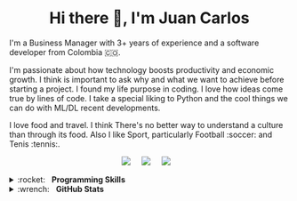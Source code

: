 <h1 align='center'> Hi there 👋, I'm Juan Carlos </h1>

<p>
  I'm a Business Manager with 3+ years of experience and a software developer from Colombia 🇨🇴.
</p>
<p>
  I'm passionate about how technology boosts productivity and economic growth. 
  I think is important to ask why and what we want to achieve before starting a project.
  I found my life purpose in coding. I love how ideas come true by lines of code. I take a special liking to Python and the cool things we can do with ML/DL recent developments.    
</p>
<p>
  I love food and travel. I think There's no better way to understand a culture than through its food. Also I like Sport, particularly Football :soccer: and Tenis :tennis:.
</p>

<p align='center'>
  <a href="https://twitter.com/jucortesa"><img src="https://img.shields.io/badge/twitter-%231DA1F2.svg?&style=for-the-badge&logo=twitter&logoColor=white" /></a>&nbsp;&nbsp;&nbsp;&nbsp;
  <a href="https://www.linkedin.com/in/juan-carlos-cortes-aguas/"><img src="https://img.shields.io/badge/linkedin-%230077B5.svg?&style=for-the-badge&logo=linkedin&logoColor=white" /></a>&nbsp;&nbsp;&nbsp;&nbsp;
  <a href="https://medium.com/@juan1015"><img src="https://img.shields.io/badge/medium-%2312100E.svg?&style=for-the-badge&logo=medium&logoColor=white" /></a>&nbsp;&nbsp;&nbsp;
</p>

<details>
<summary>:rocket:&nbsp;&nbsp;&nbsp;<b>Programming Skills</b></summary>

<h5>Programming Languages</h5>
<p>
  <img alt="Python" src="https://img.shields.io/badge/python%20-%2314354C.svg?&style=for-the-badge&logo=python&logoColor=white"/>
  <img alt="Dart" src="https://img.shields.io/badge/dart-%230175C2.svg?&style=for-the-badge&logo=dart&logoColor=white"/>
  <img alt="JavaScript" src="https://img.shields.io/badge/javascript%20-%23323330.svg?&style=for-the-badge&logo=javascript&logoColor=%23F7DF1E"/>
  <img alt="jQuery" src="https://img.shields.io/badge/jquery%20-%230769AD.svg?&style=for-the-badge&logo=jquery&logoColor=white"/>
  <img alt="HTML5" src="https://img.shields.io/badge/html5%20-%23E34F26.svg?&style=for-the-badge&logo=html5&logoColor=white"/>
  <img alt="CSS3" src="https://img.shields.io/badge/css3%20-%231572B6.svg?&style=for-the-badge&logo=css3&logoColor=white"/>
  <img alt="C" src="https://img.shields.io/badge/c%20-%2300599C.svg?&style=for-the-badge&logo=c&logoColor=white"/>
</p>
<h5>Frameworks</h5>
<p>
  <img alt="Django" src="https://img.shields.io/badge/django%20-%23092E20.svg?&style=for-the-badge&logo=django&logoColor=white"/>
  <img alt="Flask" src="https://img.shields.io/badge/flask%20-%23000.svg?&style=for-the-badge&logo=flask&logoColor=white"/>
  <img alt="Flutter" src="https://img.shields.io/badge/Flutter%20-%2302569B.svg?&style=for-the-badge&logo=Flutter&logoColor=white" />
</p>
<h5> Databases</h5>
  <img alt="MySQL" src="https://img.shields.io/badge/mysql-%2300f.svg?&style=for-the-badge&logo=mysql&logoColor=white"/>
  <img alt="Postgres" src ="https://img.shields.io/badge/postgres-%23316192.svg?&style=for-the-badge&logo=postgresql&logoColor=white"/>
</p>

<h5> Servers</h5>
<p>
  <img alt="Apache" src="https://img.shields.io/badge/apache%20-%23D42029.svg?&style=for-the-badge&logo=apache&logoColor=white"/> 
  <img alt="Nginx" src="https://img.shields.io/badge/nginx%20-%23009639.svg?&style=for-the-badge&logo=nginx&logoColor=white"/>
</p>
<h5> Hosting</h5>
<p>
  <img alt="AWS" src="https://img.shields.io/badge/AWS%20-%23FF9900.svg?&style=for-the-badge&logo=amazon-aws&logoColor=white"/>
  <img alt="Heroku" src="https://img.shields.io/badge/heroku%20-%23430098.svg?&style=for-the-badge&logo=heroku&logoColor=white"/>
  <img alt="Firebase" src="https://img.shields.io/badge/firebase%20-%23039BE5.svg?&style=for-the-badge&logo=firebase"/>
</p>
<h5>Version Control</h5>
<p>
  <img alt="Git" src="https://img.shields.io/badge/git%20-%23F05033.svg?&style=for-the-badge&logo=git&logoColor=white"/>
  <img alt="GitHub" src="https://img.shields.io/badge/github%20-%23121011.svg?&style=for-the-badge&logo=github&logoColor=white"/>
</p>
<h5>Machine Learning / Deep Learning</h5>
<p>
  <img alt="TensorFlow" src="https://img.shields.io/badge/TensorFlow%20-%23FF6F00.svg?&style=for-the-badge&logo=TensorFlow&logoColor=white" />
  <img alt="Keras" src="https://img.shields.io/badge/Keras%20-%23D00000.svg?&style=for-the-badge&logo=Keras&logoColor=white"/>
  <img alt="NumPy" src="https://img.shields.io/badge/numpy%20-%23013243.svg?&style=for-the-badge&logo=numpy&logoColor=white" />
  <img alt="Pandas" src="https://img.shields.io/badge/pandas%20-%23150458.svg?&style=for-the-badge&logo=pandas&logoColor=white" />
</p>
</details>

<details>
  <summary>:wrench:&nbsp;&nbsp;&nbsp;<b>GitHub Stats</b></summary>
  <br/>
  <p align='center'>
    <a href="#"><img src="https://github-readme-stats.vercel.app/api?username=jucortesa&show_icons=true&count_private=true&theme=dark" width="355"></a>
    <a href="#"><img src="https://github-readme-stats.vercel.app/api/top-langs/?username=jucortesa&layout=compact&theme=dark&hide=jupyter%20notebook" width="350"></a>
   </p>  
</details>
